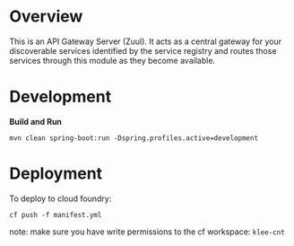 # Overview

This is an API Gateway Server (Zuul). It acts as a central gateway for your discoverable services identified
by the service registry and routes those services through this module as they become available. 

# Development

__Build and Run__

`mvn clean spring-boot:run -Dspring.profiles.active=development`

# Deployment 

To deploy to cloud foundry: 

`cf push -f manifest.yml`

note: make sure you have write permissions to the cf workspace: `klee-cnt`